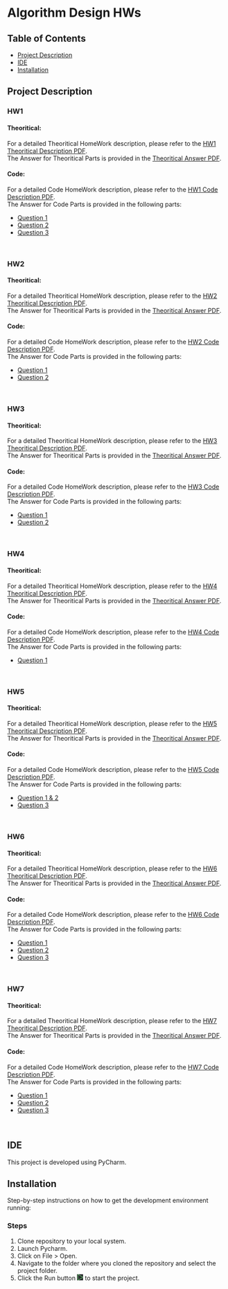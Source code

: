 # Algorithm Design HWs

## Table of Contents
- [Project Description](#project-description)
- [IDE](#ide)
- [Installation](#installation)

## Project Description

### HW1
#### Theoritical:
For a detailed Theoritical HomeWork description, please refer to the [HW1 Theoritical Description PDF](./Theoritical%20Algo/Assignment1-%20Algorithm%20Design.pdf). <br />
The Answer for Theoritical Parts is provided in the [Theoritical Answer PDF](./Theoritical%20Algo/9931061_HW1.pdf). <br />

#### Code:
For a detailed Code HomeWork description, please refer to the [HW1 Code Description PDF](./HW1-Code.pdf). <br />
The Answer for Code Parts is provided in the following parts:
- [Question 1](./HW1/Q1.py)
- [Question 2](./HW1/Q2.py)
- [Question 3](./HW1/Q3.py)
<br />

### HW2
#### Theoritical:
For a detailed Theoritical HomeWork description, please refer to the [HW2 Theoritical Description PDF](./Theoritical%20Algo/Assignment2-%20Algorithm%20Design.pdf). <br />
The Answer for Theoritical Parts is provided in the [Theoritical Answer PDF](./Theoritical%20Algo/9931061_HW2%20(1).pdf). <br />

#### Code:
For a detailed Code HomeWork description, please refer to the [HW2 Code Description PDF](./HW2-Code.pdf). <br />
The Answer for Code Parts is provided in the following parts:
- [Question 1](./HW2/Q1.py)
- [Question 2](./HW2/Q2.py)
<br />

### HW3
#### Theoritical:
For a detailed Theoritical HomeWork description, please refer to the [HW3 Theoritical Description PDF](./Theoritical%20Algo/Assignment3-%20Algorithm%20Design.pdf). <br />
The Answer for Theoritical Parts is provided in the [Theoritical Answer PDF](./Theoritical%20Algo/9931061_HW3.pdf). <br />

#### Code:
For a detailed Code HomeWork description, please refer to the [HW3 Code Description PDF](./HW3-Code.pdf). <br />
The Answer for Code Parts is provided in the following parts:
- [Question 1](./AlgoDesignHW3/Q1.py)
- [Question 2](./AlgoDesignHW3/Q2.py)
<br />

### HW4
#### Theoritical:
For a detailed Theoritical HomeWork description, please refer to the [HW4 Theoritical Description PDF](./Theoritical%20Algo/Assignment4-%20Algorithm%20Design.pdf). <br />
The Answer for Theoritical Parts is provided in the [Theoritical Answer PDF](./Theoritical%20Algo/9931061_HW4.pdf). <br />

#### Code:
For a detailed Code HomeWork description, please refer to the [HW4 Code Description PDF](./HW4-Code.pdf). <br />
The Answer for Code Parts is provided in the following parts:
- [Question 1](./AlgoHW4/Q1.py)
<br />

### HW5
#### Theoritical:
For a detailed Theoritical HomeWork description, please refer to the [HW5 Theoritical Description PDF](./Theoritical%20Algo/Assignment5-%20Algorithm%20Design.pdf). <br />
The Answer for Theoritical Parts is provided in the [Theoritical Answer PDF](./Theoritical%20Algo/9931061_HW5.pdf). <br />

#### Code:
For a detailed Code HomeWork description, please refer to the [HW5 Code Description PDF](./HW5-Code.pdf). <br />
The Answer for Code Parts is provided in the following parts:
- [Question 1 & 2](./Algo_HW5/Q2.py)
- [Question 3](./Algo_HW5/q3.py)
<br />

### HW6
#### Theoritical:
For a detailed Theoritical HomeWork description, please refer to the [HW6 Theoritical Description PDF](./Theoritical%20Algo/Assignment6-%20Algorithm%20Design.pdf). <br />
The Answer for Theoritical Parts is provided in the [Theoritical Answer PDF](./Theoritical%20Algo/9931061_HW6.pdf). <br />

#### Code:
For a detailed Code HomeWork description, please refer to the [HW6 Code Description PDF](./HW6-Code.pdf). <br />
The Answer for Code Parts is provided in the following parts:
- [Question 1](./Algo_HW6/Q1.py)
- [Question 2](./Algo_HW6/Q2.py)
- [Question 3](./Algo_HW6/Q3.py)
<br />

### HW7
#### Theoritical:
For a detailed Theoritical HomeWork description, please refer to the [HW7 Theoritical Description PDF](./Theoritical%20Algo/Assignment%207-%20Algorithm%20Design.pdf). <br />
The Answer for Theoritical Parts is provided in the [Theoritical Answer PDF](./Theoritical%20Algo/9931061_HW7.pdf). <br />

#### Code:
For a detailed Code HomeWork description, please refer to the [HW7 Code Description PDF](./HW7-Code.pdf). <br />
The Answer for Code Parts is provided in the following parts:
- [Question 1](./Algo_HW7/q1.py)
- [Question 2](./Algo_HW7/q2.py)
- [Question 3](./Algo_HW7/q3.py)
<br />

## IDE
This project is developed using PyCharm.

## Installation
Step-by-step instructions on how to get the development environment running:

### Steps
1. Clone repository to your local system.
2. Launch Pycharm.
3. Click on File > Open.
4. Navigate to the folder where you cloned the repository and select the project folder.
5. Click the Run button ![Run Image](./Pycharm_Run.PNG) to start the project.
